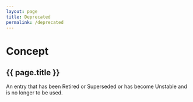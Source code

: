 ```yaml
---
layout: page
title: Deprecated
permalink: /deprecated
---
```

# Concept

## {{ page.title }}

An entry that has been Retired or Superseded or has become Unstable and is no longer to be used.
